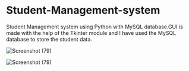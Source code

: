 # Student-Management-system
Student Management system using Python with MySQL database.GUI is made with the help of the Tkinter module and I have used the MySQL database to store the student data.


![Screenshot (79)](https://github.com/Rameshchandru/Student-Management-system/assets/135995217/10beeb99-68db-49c0-99ce-08cde164a9f2)

![Screenshot (79)](https://github.com/Rameshchandru/Student-Management-system/assets/135995217/754e47ea-1511-4edf-8bfb-12b2c2443f42)

